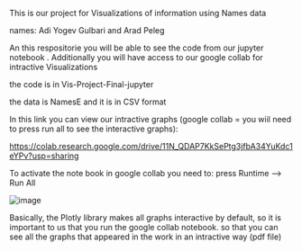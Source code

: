This is our project for Visualizations of information using Names data

names: Adi Yogev Gulbari and Arad Peleg

An this respositorie you will be able to see the code from our jupyter notebook . Additionally you will have access to our google collab for intractive Visualizations

the code is in Vis-Project-Final-jupyter

the data is NamesE and it is in CSV format

In this link you can view our intractive graphs (google collab = you wiil need to press run all to see the interactive graphs):

https://colab.research.google.com/drive/11N_QDAP7KkSePtg3jfbA34YuKdc1eYPv?usp=sharing 

To activate the note book in google collab you need to: press Runtime --> Run All

![image](https://github.com/aradpls/Vis-Project-Final/assets/163511154/94e481d0-fe7a-4606-8b3d-541b93937b2f)

Basically, the Plotly library makes all graphs interactive by default, so it is important to us that you run the google collab notebook. so that you can see all the graphs that appeared in the work in an intractive way (pdf file)
